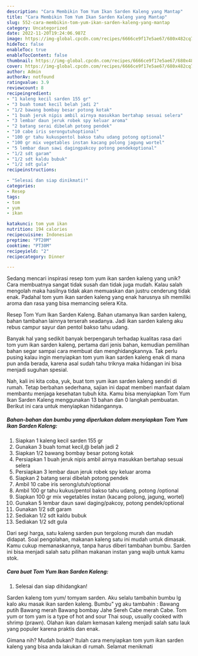 ```yaml
---
description: "Cara Membikin Tom Yum Ikan Sarden Kaleng yang Mantap"
title: "Cara Membikin Tom Yum Ikan Sarden Kaleng yang Mantap"
slug: 552-cara-membikin-tom-yum-ikan-sarden-kaleng-yang-mantap
category: Uncategorized
date: 2022-11-20T19:24:06.987Z
image: https://img-global.cpcdn.com/recipes/6666ce9f17e5ae67/680x482cq70/tom-yum-ikan-sarden-kaleng-foto-resep-utama.jpg
hideToc: false
enableToc: true
enableTocContent: false
thumbnail: https://img-global.cpcdn.com/recipes/6666ce9f17e5ae67/680x482cq70/tom-yum-ikan-sarden-kaleng-foto-resep-utama.jpg
cover: https://img-global.cpcdn.com/recipes/6666ce9f17e5ae67/680x482cq70/tom-yum-ikan-sarden-kaleng-foto-resep-utama.jpg
author: Admin
authorAv: notfound
ratingvalue: 3.9
reviewcount: 8
recipeingredient:
- "1 kaleng kecil sarden 155 gr"
- "3 buah tomat kecil belah jadi 2"
- "1/2 bawang bombay besar potong kotak"
- "1 buah jeruk nipis ambil airnya masukkan bertahap sesuai selera"
- "3 lembar daun jeruk robek spy keluar aroma"
- "2 batang serai dibelah potong pendek"
- "10 cabe iris serongutuhoptional"
- "100 gr tahu kukuspentol bakso tahu udang potong optional"
- "100 gr mix vegetables instan kacang polong jagung wortel"
- "5 lembar daun sawi dagingpakcoy potong pendekoptional"
- "1/2 sdt garam"
- "1/2 sdt kaldu bubuk"
- "1/2 sdt gula"
recipeinstructions:

- "Selesai dan siap dinikmati!"
categories:
- Resep
tags:
- tom
- yum
- ikan

katakunci: tom yum ikan 
nutrition: 194 calories
recipecuisine: Indonesian
preptime: "PT20M"
cooktime: "PT30M"
recipeyield: "2"
recipecategory: Dinner

---
```





Sedang mencari inspirasi resep tom yum ikan sarden kaleng yang unik? Cara membuatnya sangat tidak susah dan tidak juga mudah. Kalau salah mengolah maka hasilnya tidak akan memuaskan dan justru cenderung tidak enak. Padahal tom yum ikan sarden kaleng yang enak harusnya sih memiliki aroma dan rasa yang bisa memancing selera Kita.





Resep Tom Yum Ikan Sarden Kaleng. Bahan utamanya Ikan sarden kaleng, bahan tambahan lainnya terserah seadanya. Jadi ikan sarden kaleng aku rebus campur sayur dan pentol bakso tahu udang.

Banyak hal yang sedikit banyak berpengaruh terhadap kualitas rasa dari tom yum ikan sarden kaleng, pertama dari jenis bahan, kemudian pemilihan bahan segar sampai cara membuat dan menghidangkannya. Tak perlu pusing kalau ingin menyiapkan tom yum ikan sarden kaleng enak di mana pun anda berada, karena asal sudah tahu triknya maka hidangan ini bisa menjadi suguhan spesial.






Nah, kali ini kita coba, yuk, buat tom yum ikan sarden kaleng sendiri di rumah. Tetap berbahan sederhana, sajian ini dapat memberi manfaat dalam membantu menjaga kesehatan tubuh kita. Kamu bisa menyiapkan Tom Yum Ikan Sarden Kaleng menggunakan 13 bahan dan 0 langkah pembuatan. Berikut ini cara untuk menyiapkan hidangannya.

<!--inarticleads1-->

##### Bahan-bahan dan bumbu yang diperlukan dalam menyiapkan Tom Yum Ikan Sarden Kaleng:

1. Siapkan 1 kaleng kecil sarden 155 gr
1. Gunakan 3 buah tomat kecil,@ belah jadi 2
1. Siapkan 1/2 bawang bombay besar potong kotak
1. Persiapkan 1 buah jeruk nipis ambil airnya masukkan bertahap sesuai selera
1. Persiapkan 3 lembar daun jeruk robek spy keluar aroma
1. Siapkan 2 batang serai dibelah potong pendek
1. Ambil 10 cabe iris serong/utuh/optional
1. Ambil 100 gr tahu kukus/pentol bakso tahu udang, potong /optional
1. Siapkan 100 gr mix vegetables instan (kacang polong, jagung, wortel)
1. Gunakan 5 lembar daun sawi daging/pakcoy, potong pendek/optional
1. Gunakan 1/2 sdt garam
1. Sediakan 1/2 sdt kaldu bubuk
1. Sediakan 1/2 sdt gula


Dari segi harga, satu kaleng sarden pun tergolong murah dan mudah didapat. Soal pengolahan, makanan kaleng satu ini mudah untuk dimasak. Kamu cukup memanaskannya, tanpa harus diberi tambahan bumbu. Sarden ini bisa menjadi salah satu pilihan makanan instan yang wajib untuk kamu stok. 

<!--inarticleads2-->

##### Cara buat Tom Yum Ikan Sarden Kaleng:


1. Selesai dan siap dihidangkan!

Sarden kaleng tom yum/ tomyam sarden. Aku selalu tambahin bumbu lg kalo aku masak ikan sarden kaleng. Bumbu&#34; yg aku tambahin : Bawang putih Bawang merah Bawang bombay Jahe Sereh Cabe merah Cabe. Tom yum or tom yam is a type of hot and sour Thai soup, usually cooked with shrimp (prawn). Olahan ikan dalam kemasan kaleng menjadi salah satu lauk yang populer karena praktis dan enak. 

Gimana nih? Mudah bukan? Itulah cara menyiapkan tom yum ikan sarden kaleng yang bisa anda lakukan di rumah. Selamat menikmati
